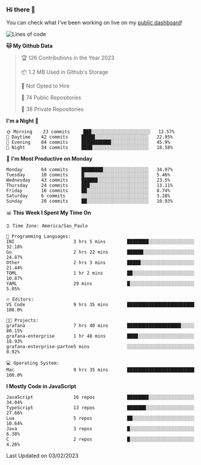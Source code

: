 ### Hi there 👋

<!--
**guicaulada/guicaulada** is a ✨ _special_ ✨ repository because its `README.md` (this file) appears on your GitHub profile.

Here are some ideas to get you started:

- 🔭 I’m currently working on ...
- 🌱 I’m currently learning ...
- 👯 I’m looking to collaborate on ...
- 🤔 I’m looking for help with ...
- 💬 Ask me about ...
- 📫 How to reach me: ...
- 😄 Pronouns: ...
- ⚡ Fun fact: ...
-->

You can check what I've been working on live on my [public dashboard](https://guicaulada.grafana.net/public-dashboards/e00f2ad838544b02826e8c075c05df45?orgId=1&refresh=30s)!

<!--START_SECTION:waka-->
![Lines of code](https://img.shields.io/badge/From%20Hello%20World%20I%27ve%20Written-45552%20lines%20of%20code-blue)

**🐱 My Github Data** 

> 🏆 126 Contributions in the Year 2023
 > 
> 📦 1.2 MB Used in Github's Storage 
 > 
> 🚫 Not Opted to Hire
 > 
> 📜 74 Public Repositories 
 > 
> 🔑 38 Private Repositories  
 > 
**I'm a Night 🦉** 

```text
🌞 Morning    23 commits     ███░░░░░░░░░░░░░░░░░░░░░░   12.57% 
🌆 Daytime    42 commits     █████░░░░░░░░░░░░░░░░░░░░   22.95% 
🌃 Evening    84 commits     ███████████░░░░░░░░░░░░░░   45.9% 
🌙 Night      34 commits     ████░░░░░░░░░░░░░░░░░░░░░   18.58%

```
📅 **I'm Most Productive on Monday** 

```text
Monday       64 commits     ████████░░░░░░░░░░░░░░░░░   34.97% 
Tuesday      10 commits     █░░░░░░░░░░░░░░░░░░░░░░░░   5.46% 
Wednesday    43 commits     ██████░░░░░░░░░░░░░░░░░░░   23.5% 
Thursday     24 commits     ███░░░░░░░░░░░░░░░░░░░░░░   13.11% 
Friday       16 commits     ██░░░░░░░░░░░░░░░░░░░░░░░   8.74% 
Saturday     6 commits      ░░░░░░░░░░░░░░░░░░░░░░░░░   3.28% 
Sunday       20 commits     ██░░░░░░░░░░░░░░░░░░░░░░░   10.93%

```


📊 **This Week I Spent My Time On** 

```text
⌚︎ Time Zone: America/Sao_Paulo

💬 Programming Languages: 
INI                      3 hrs 5 mins        ████████░░░░░░░░░░░░░░░░░   32.18% 
Go                       2 hrs 22 mins       ██████░░░░░░░░░░░░░░░░░░░   24.87% 
Other                    2 hrs 3 mins        █████░░░░░░░░░░░░░░░░░░░░   21.44% 
TOML                     1 hr 2 mins         ██░░░░░░░░░░░░░░░░░░░░░░░   10.87% 
YAML                     29 mins             █░░░░░░░░░░░░░░░░░░░░░░░░   5.05%

🔥 Editors: 
VS Code                  9 hrs 35 mins       █████████████████████████   100.0%

🐱‍💻 Projects: 
grafana                  7 hrs 40 mins       ████████████████████░░░░░   80.15% 
grafana-enterprise       1 hr 48 mins        ████░░░░░░░░░░░░░░░░░░░░░   18.93% 
grafana-enterprise-partne5 mins              ░░░░░░░░░░░░░░░░░░░░░░░░░   0.92%

💻 Operating System: 
Mac                      9 hrs 35 mins       █████████████████████████   100.0%

```

**I Mostly Code in JavaScript** 

```text
JavaScript               16 repos            ████████░░░░░░░░░░░░░░░░░   34.04% 
TypeScript               13 repos            ███████░░░░░░░░░░░░░░░░░░   27.66% 
Lua                      5 repos             ██░░░░░░░░░░░░░░░░░░░░░░░   10.64% 
Java                     3 repos             █░░░░░░░░░░░░░░░░░░░░░░░░   6.38% 
C                        2 repos             █░░░░░░░░░░░░░░░░░░░░░░░░   4.26%

```



 Last Updated on 03/02/2023
<!--END_SECTION:waka-->
